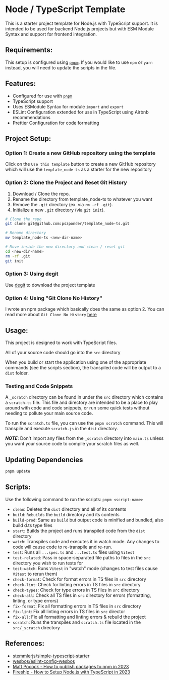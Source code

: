# Node / TypeScript Template

This is a starter project template for Node.js with TypeScript support. It is intended to be used for backend Node.js projects but with ESM Module Syntax and support for frontend integration.

## Requirements:

This setup is configured using [`pnpm`](https://pnpm.io/). If you would like to use `npm` or `yarn` instead, you will need to update the scripts in the file.

## Features:

- Configured for use with [`pnpm`](https://pnpm.io/)
- TypeScript support
- Uses ESModule Syntax for module `import` and `export`
- ESLint Configuration extended for use in TypeScript using Airbnb recommendations
- Prettier Configuration for code formatting

## Project Setup:

### Option 1: Create a new GitHub repository using the template

Click on the `Use this template` button to create a new GitHub repository which will use the `template_node-ts` as a starter for the new repository

### Option 2: Clone the Project and Reset Git History

1. Download / Clone the repo.
2. Rename the directory from template_node-ts to whatever you want
3. Remove the `.git` directory (ex. via `rm -rf .git`).
4. Initialize a new `.git` directory (via `git init`).

```bash
# Clone the repo
git clone git@github.com:pszponder/template_node-ts.git

# Rename directory
mv template_node-ts <new-dir-name>

# Move inside the new directory and clean / reset git
cd <new-dir-name>
rm -rf .git
git init
```

### Option 3: Using degit

Use [degit](https://github.com/Rich-Harris/degit) to download the project template

### Option 4: Using "Git Clone No History"

I wrote an npm package which basically does the same as option 2. You can read more about `Git Clone No History` [here](https://www.npmjs.com/package/npm-git-clone-no-history)

## Usage:

This project is designed to work with TypeScript files.

All of your source code should go into the `src` directory

When you build or start the application using one of the appropriate commands (see the scripts section), the transpiled code will be output to a `dist` folder.

### Testing and Code Snippets

A `_scratch` directory can be found in under the `src` directory which contains a `scratch.ts` file. This file and directory are intended to be a place to play around with code and code snippets, or run some quick tests without needing to pollute your main source code.

To run the `scratch.ts` file, you can use the `pnpm scratch` command. This will transpile and execute `scratch.js` in the `dist` directory.

**_NOTE_**: Don't import any files from the `_scratch` directory into `main.ts` unless you want your source code to compile your scratch files as well.

## Updating Dependencies

```bash
pnpm update
```

## Scripts:

Use the following command to run the scripts:
`pnpm <script-name>`

- `clean`: Deletes the `dist` directory and all of its contents
- `build`: `Rebuilds` the `build` directory and its contents
- `build-prod`: Same as `build` but output code is minified and bundled, also build d.ts type files
- `start`: Builds the project and runs transpiled code from the `dist` directory
- `watch`: Transpiles code and executes it in watch mode. Any changes to code will cause code to re-transpile and re-run.
- `test`: Runs all `...spec.ts` and `...test.ts` files using `Vitest`
- `test-related`: Pass in space-separated file paths to files in the `src` directory you wish to run tests for
- `test-watch`: Runs `Vitest` in "watch" mode (changes to test files cause `Vitest` to rerun them)
- `check-format`: Check for format errors in TS files in `src` directory
- `check-lint`: Check for linting errors in TS files in `src` directory
- `check-types`: Check for type errors in TS files in `src` directory
- `check-all`: Check all TS files in `src` directory for errors (formatting, linting, or type errors)
- `fix-format`: Fix all formatting errors in TS files in `src` directory
- `fix-lint`: Fix all linting errors in TS files in `src` director
- `fix-all`: Fix all formatting and linting errors & rebuild the project
- `scratch`: Runs the transpiles and `scratch.ts` file located in the `src/_scratch` directory

## References:

- [stemmlerjs/simple-typescript-starter](https://github.com/stemmlerjs/simple-typescript-starter)
- [wesbos/eslint-config-wesbos](https://github.com/wesbos/eslint-config-wesbos)
- [Matt Pocock - How to publish packages to npm in 2023](https://www.youtube.com/watch?v=eh89VE3Mk5g)
- [Fireship - How to Setup Node.js with TypeScript in 2023](https://www.youtube.com/watch?v=H91aqUHn8sE)
